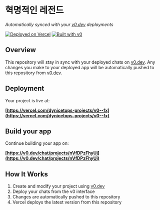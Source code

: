 # 혁명적인 레전드

*Automatically synced with your [v0.dev](https://v0.dev) deployments*

[![Deployed on Vercel](https://img.shields.io/badge/Deployed%20on-Vercel-black?style=for-the-badge&logo=vercel)](https://vercel.com/dynicetops-projects/v0--fx)
[![Built with v0](https://img.shields.io/badge/Built%20with-v0.dev-black?style=for-the-badge)](https://v0.dev/chat/projects/nVfDPzFhyUj)

## Overview

This repository will stay in sync with your deployed chats on [v0.dev](https://v0.dev).
Any changes you make to your deployed app will be automatically pushed to this repository from [v0.dev](https://v0.dev).

## Deployment

Your project is live at:

**[https://vercel.com/dynicetops-projects/v0--fx](https://vercel.com/dynicetops-projects/v0--fx)**

## Build your app

Continue building your app on:

**[https://v0.dev/chat/projects/nVfDPzFhyUj](https://v0.dev/chat/projects/nVfDPzFhyUj)**

## How It Works

1. Create and modify your project using [v0.dev](https://v0.dev)
2. Deploy your chats from the v0 interface
3. Changes are automatically pushed to this repository
4. Vercel deploys the latest version from this repository
